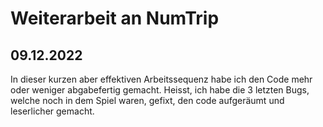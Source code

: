 # Weiterarbeit an NumTrip
## 09.12.2022

In dieser kurzen aber effektiven Arbeitssequenz habe ich den Code mehr oder weniger abgabefertig gemacht. Heisst, ich habe die 3 letzten Bugs, welche noch in dem Spiel waren, gefixt, den code aufgeräumt und leserlicher gemacht.